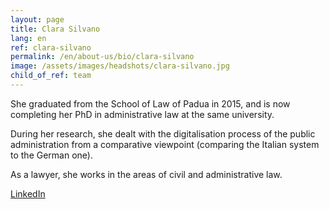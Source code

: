```yaml
---
layout: page
title: Clara Silvano
lang: en
ref: clara-silvano
permalink: /en/about-us/bio/clara-silvano
image: /assets/images/headshots/clara-silvano.jpg
child_of_ref: team
---
```


She graduated from the School of Law of Padua in 2015, and is now completing her PhD in administrative law at the same university.

During her research, she dealt with the digitalisation process of the public administration from a comparative viewpoint (comparing the Italian system to the German one).

As a lawyer, she works in the areas of civil and administrative law.

[LinkedIn](https://www.linkedin.com/in/clara-silvano-0190b0156/)
